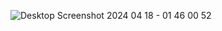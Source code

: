 ![Desktop Screenshot 2024 04 18 - 01 46 00 52](https://github.com/abdelrahmanda/supermarket_sales_dashboard/assets/144565933/f60e29b2-0cdc-4677-9f85-bb1d69f908cb)
